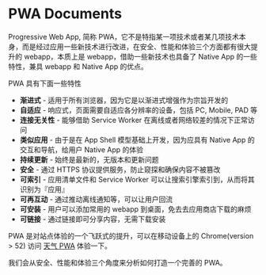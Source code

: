 # PWA Documents

Progressive Web App, 简称 PWA，它不是特指某一项技术或者某几项技术本身，而是经过应用一些新技术进行改进，在安全、性能和体验三个方面都有很大提升的 webapp，本质上是 webapp，借助一些新技术也具备了 Native App 的一些特性，兼具 webapp 和 Native App 的优点。

PWA 具有下面一些特性

* **渐进式** - 适用于所有浏览器，因为它是以渐进式增强作为宗旨开发的
* **自适应** - 响应式，页面需要自适应各分辨率的设备，包括 PC, Mobile, PAD 等
* **连接无关性** - 能够借助 Service Worker 在离线或者网络较差的情况下正常访问
* **类似应用** - 由于是在 App Shell 模型基础上开发，因为应具有 Native App 的交互和导航，给用户 Native App 的体验
* **持续更新** - 始终是最新的，无版本和更新问题
* **安全** - 通过 HTTPS 协议提供服务，防止窥探和确保内容不被篡改
* **可索引** - 应用清单文件和 Service Worker 可以让搜索引擎索引到，从而将其识别为『应用』
* **可再互动** - 通过推动离线通知等，可以让用户回流
* **可安装** - 用户可以添加常用的 webapp 到桌面，免去去应用商店下载的麻烦
* **可链接** - 通过链接即可分享内容，无需下载安装


PWA 是对站点体验的一个飞跃式的提升，可以在移动设备上的 Chrome(version > 52) 访问 [天气 PWA](https://weatherpwa.baidu.com) 体验一下。

我们会从安全、性能和体验三个角度来分析如何打造一个完善的 PWA。


